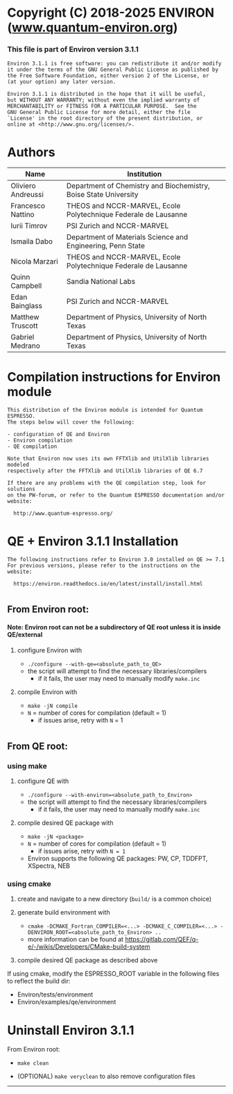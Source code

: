 # Copyright (C) 2018-2025 ENVIRON (www.quantum-environ.org)

### This file is part of Environ version 3.1.1

    Environ 3.1.1 is free software: you can redistribute it and/or modify
    it under the terms of the GNU General Public License as published by
    the Free Software Foundation, either version 2 of the License, or
    (at your option) any later version.

    Environ 3.1.1 is distributed in the hope that it will be useful,
    but WITHOUT ANY WARRANTY; without even the implied warranty of
    MERCHANTABILITY or FITNESS FOR A PARTICULAR PURPOSE.  See the
    GNU General Public License for more detail, either the file
    `License' in the root directory of the present distribution, or
    online at <http://www.gnu.org/licenses/>.

#

# Authors

| Name               | Institution                                                     |
| ------------------ | --------------------------------------------------------------- |
| Oliviero Andreussi | Department of Chemistry and Biochemistry, Boise State University|
| Francesco Nattino  | THEOS and NCCR-MARVEL, Ecole Polytechnique Federale de Lausanne |
| Iurii Timrov       | PSI Zurich and NCCR-MARVEL                                      |
| Ismaila Dabo       | Department of Materials Science and Engineering, Penn State     |
| Nicola Marzari     | THEOS and NCCR-MARVEL, Ecole Polytechnique Federale de Lausanne |
| Quinn Campbell     | Sandia National Labs                                            |
| Edan Bainglass     | PSI Zurich and NCCR-MARVEL                                      |
| Matthew Truscott   | Department of Physics, University of North Texas                |
| Gabriel Medrano    | Department of Physics, University of North Texas                |

#

# Compilation instructions for Environ module

    This distribution of the Environ module is intended for Quantum ESPRESSO.
    The steps below will cover the following:

    - configuration of QE and Environ
    - Environ compilation
    - QE compilation

    Note that Environ now uses its own FFTXlib and UtilXlib libraries modeled
    respectively after the FFTXlib and UtilXlib libraries of QE 6.7

    If there are any problems with the QE compilation step, look for solutions
    on the PW-forum, or refer to the Quantum ESPRESSO documentation and/or website:

      http://www.quantum-espresso.org/

# QE + Environ 3.1.1 Installation

    The following instructions refer to Environ 3.0 installed on QE >= 7.1
    For previous versions, please refer to the instructions on the website:

      https://environ.readthedocs.io/en/latest/install/install.html

#

## From Environ root:
#### Note: Environ root can not be a subdirectory of QE root unless it is inside QE/external

1. configure Environ with

   - `./configure --with-qe=<absolute_path_to_QE>`
   - the script will attempt to find the necessary libraries/compilers
     - if it fails, the user may need to manually modify `make.inc`

2. compile Environ with

   - `make -jN compile`
   - `N` = number of cores for compilation (default = 1)
     - if issues arise, retry with `N` = 1
#

## From QE root:

### using make

1. configure QE with

   - `./configure --with-environ=<absolute_path_to_Environ>`
   - the script will attempt to find the necessary libraries/compilers
     - if it fails, the user may need to manually modify `make.inc`

2. compile desired QE package with

   - `make -jN <package>`
   - `N` = number of cores for compilation (default = 1)
     - if issues arise, retry with `N = 1`
   - Environ supports the following QE packages: PW, CP, TDDFPT, XSpectra, NEB

### using cmake

1. create and navigate to a new directory (`build/` is a common choice)
2. generate build environment with

   - `cmake -DCMAKE_Fortran_COMPILER=<...> -DCMAKE_C_COMPILER=<...> -DENVIRON_ROOT=<absolute_path_to_Environ> ..`
   - more information can be found at https://gitlab.com/QEF/q-e/-/wikis/Developers/CMake-build-system

3. compile desired QE package as described above

If using cmake, modify the ESPRESSO_ROOT variable in the following files to reflect the build dir:

- Environ/tests/environment
- Environ/examples/qe/environment
###
#
# Uninstall Environ 3.1.1

From Environ root:

- `make clean`

- (OPTIONAL) `make veryclean` to also remove configuration files

---
